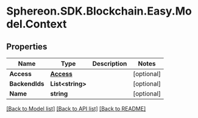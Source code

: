 # Sphereon.SDK.Blockchain.Easy.Model.Context
## Properties

Name | Type | Description | Notes
------------ | ------------- | ------------- | -------------
**Access** | [**Access**](Access.md) |  | [optional] 
**BackendIds** | **List&lt;string&gt;** |  | [optional] 
**Name** | **string** |  | [optional] 

[[Back to Model list]](../README.md#documentation-for-models) [[Back to API list]](../README.md#documentation-for-api-endpoints) [[Back to README]](../README.md)


